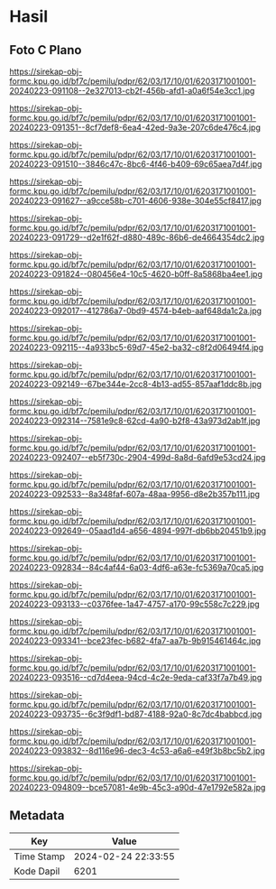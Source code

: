 # Hasil

## Foto C Plano

https://sirekap-obj-formc.kpu.go.id/bf7c/pemilu/pdpr/62/03/17/10/01/6203171001001-20240223-091108--2e327013-cb2f-456b-afd1-a0a6f54e3cc1.jpg

https://sirekap-obj-formc.kpu.go.id/bf7c/pemilu/pdpr/62/03/17/10/01/6203171001001-20240223-091351--8cf7def8-6ea4-42ed-9a3e-207c6de476c4.jpg

https://sirekap-obj-formc.kpu.go.id/bf7c/pemilu/pdpr/62/03/17/10/01/6203171001001-20240223-091510--3846c47c-8bc6-4f46-b409-69c65aea7d4f.jpg

https://sirekap-obj-formc.kpu.go.id/bf7c/pemilu/pdpr/62/03/17/10/01/6203171001001-20240223-091627--a9cce58b-c701-4606-938e-304e55cf8417.jpg

https://sirekap-obj-formc.kpu.go.id/bf7c/pemilu/pdpr/62/03/17/10/01/6203171001001-20240223-091729--d2e1f62f-d880-489c-86b6-de4664354dc2.jpg

https://sirekap-obj-formc.kpu.go.id/bf7c/pemilu/pdpr/62/03/17/10/01/6203171001001-20240223-091824--080456e4-10c5-4620-b0ff-8a5868ba4ee1.jpg

https://sirekap-obj-formc.kpu.go.id/bf7c/pemilu/pdpr/62/03/17/10/01/6203171001001-20240223-092017--412786a7-0bd9-4574-b4eb-aaf648da1c2a.jpg

https://sirekap-obj-formc.kpu.go.id/bf7c/pemilu/pdpr/62/03/17/10/01/6203171001001-20240223-092115--4a933bc5-69d7-45e2-ba32-c8f2d06494f4.jpg

https://sirekap-obj-formc.kpu.go.id/bf7c/pemilu/pdpr/62/03/17/10/01/6203171001001-20240223-092149--67be344e-2cc8-4b13-ad55-857aaf1ddc8b.jpg

https://sirekap-obj-formc.kpu.go.id/bf7c/pemilu/pdpr/62/03/17/10/01/6203171001001-20240223-092314--7581e9c8-62cd-4a90-b2f8-43a973d2ab1f.jpg

https://sirekap-obj-formc.kpu.go.id/bf7c/pemilu/pdpr/62/03/17/10/01/6203171001001-20240223-092407--eb5f730c-2904-499d-8a8d-6afd9e53cd24.jpg

https://sirekap-obj-formc.kpu.go.id/bf7c/pemilu/pdpr/62/03/17/10/01/6203171001001-20240223-092533--8a348faf-607a-48aa-9956-d8e2b357b111.jpg

https://sirekap-obj-formc.kpu.go.id/bf7c/pemilu/pdpr/62/03/17/10/01/6203171001001-20240223-092649--05aad1d4-a656-4894-997f-db6bb20451b9.jpg

https://sirekap-obj-formc.kpu.go.id/bf7c/pemilu/pdpr/62/03/17/10/01/6203171001001-20240223-092834--84c4af44-6a03-4df6-a63e-fc5369a70ca5.jpg

https://sirekap-obj-formc.kpu.go.id/bf7c/pemilu/pdpr/62/03/17/10/01/6203171001001-20240223-093133--c0376fee-1a47-4757-a170-99c558c7c229.jpg

https://sirekap-obj-formc.kpu.go.id/bf7c/pemilu/pdpr/62/03/17/10/01/6203171001001-20240223-093341--bce23fec-b682-4fa7-aa7b-9b915461464c.jpg

https://sirekap-obj-formc.kpu.go.id/bf7c/pemilu/pdpr/62/03/17/10/01/6203171001001-20240223-093516--cd7d4eea-94cd-4c2e-9eda-caf33f7a7b49.jpg

https://sirekap-obj-formc.kpu.go.id/bf7c/pemilu/pdpr/62/03/17/10/01/6203171001001-20240223-093735--6c3f9df1-bd87-4188-92a0-8c7dc4babbcd.jpg

https://sirekap-obj-formc.kpu.go.id/bf7c/pemilu/pdpr/62/03/17/10/01/6203171001001-20240223-093832--8d116e96-dec3-4c53-a6a6-e49f3b8bc5b2.jpg

https://sirekap-obj-formc.kpu.go.id/bf7c/pemilu/pdpr/62/03/17/10/01/6203171001001-20240223-094809--bce57081-4e9b-45c3-a90d-47e1792e582a.jpg


## Metadata

| Key        | Value               |
| ---------- | ------------------- |
| Time Stamp | 2024-02-24 22:33:55 |
| Kode Dapil | 6201                |



